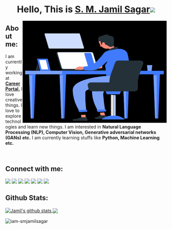 <!-- Heading -->
<div align="center">
   <h1>Hello, This is <a target="_blank" href="https://www.facebook.com/iam.smjamilsagar">S. M. Jamil Sagar</a><img src="https://media.giphy.com/media/hvRJCLFzcasrR4ia7z/giphy.gif" width="25px"></h1>
</div>


<!-- About Me -->
<img align="right" height="320px" width="450px" alt="GIF" src="Files/about.gif" />

<div align="left">
   <h2>About me:</h2>
   <p>I am currently working at <a href="https://www.facebook.com/careerportalbd"><b>Career Portal.</b></a> I love creative things. I love to explore technologies and learn new things. I am interested in <b>Natural Language Processing (NLP), Computer Vision, Generative adversarial networks (GANs) etc.</b> I am currently learning stuffs like <b>Python, Machine Learning etc.</b></p>
</div>
<br>


<!-- Social Platforms -->
<div>
   <h2>Connect with me:</h2>
   <code><a href="mailto:s.m.jamil.sagar1111@gmail.com"><img height="30" src="assets/gmail.png"></a></code>
   <code><a href="https://www.facebook.com/iam.smjamilsagar"><img height="30" src="assets/facebook.svg"></a></code>
   <code><a href="https://www.linkedin.com/in/iam-smjamilsagar"><img height="30" src="assets/linkedin.svg"></a></code>
   <code><a href="https://https://www.hackerrank.com/smjamilsagar"><img height="30" src="assets/hackerrank.svg"></a></code>
   <code><a href="http://t.me/smjamilsagar"><img height="30" src="assets/telegram.svg"></a></code>
   <code><a href="https://www.instagram.com/iam.smjamilsagar"><img height="30" src="assets/instagram.svg"></a></code>
   <code><a href="https://twitter.com/smjamilsagar"><img height="30" src="assets/twitter.svg"></a></code>
</div>


<!-- Github Stats -->
<h2>Github Stats:</h2>
<a href="https://github.com/anuraghazra/github-readme-stats">
  <img align="center" src="https://github-readme-stats.vercel.app/api?username=iam-smjamilsagar&show_icons=true&include_all_commits=true&theme=chartreuse-dark" alt="Jamil's github stats" />
</a>
<a href="https://github.com/anuraghazra/github-readme-stats">
  <img align="center" src="https://github-readme-stats.vercel.app/api/top-langs/?username=iam-smjamilsagar&layout=compact&theme=chartreuse-dark" />
</a>

<p><img align="center" src="https://github-readme-streak-stats.herokuapp.com/?user=iam-smjamilsagar&theme=chartreuse-dark" alt="iam-smjamilsagar" /></p>




